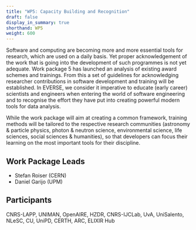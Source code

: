 ```yaml
---
title: "WP5: Capacity Building and Recognition"
draft: false
display_in_summary: true
shorthand: WP5
weight: 600
---
```


Software and computing are becoming more and more essential tools for research, which are used on a daily basis. Yet proper acknowledgement of the work that is going into the development of such programmes is not yet adequate. Work package 5 has launched an analysis of existing award schemes and trainings. From this a set of guidelines for acknowledging researcher contributions in software development and training will be established. In EVERSE, we consider it imperative to  educate (early career) scientists and engineers when entering the world of software engineering and to recognise the effort they have put into creating powerful modern tools for data analysis.

While the work package will aim at creating a common framework, training methods will be tailored to the respective research communities (astronomy & particle physics, photon & neutron science, environmental science, life sciences, social sciences & humanities), so that developers can focus their learning on the most important tools for their discipline.


## Work Package Leads

- Stefan Roiser (CERN)
- Daniel Garijo (UPM)

## Participants

CNRS-LAPP, UNIMAN, OpenAIRE, HZDR, CNRS-IJCLab, UvA, UniSalento, NLeSC, CU, UniPD, CERTH, ARC, ELIXIR Hub
